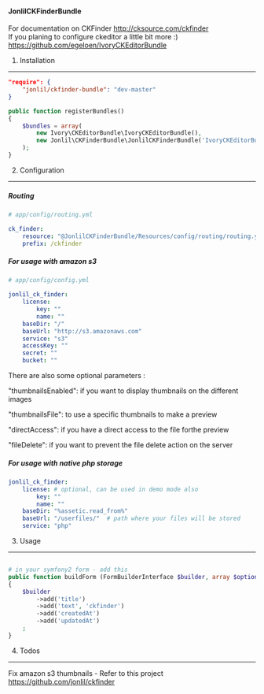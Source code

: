 #### JonlilCKFinderBundle

For documentation on CKFinder http://cksource.com/ckfinder    
If you planing to configure ckeditor a little bit more :) https://github.com/egeloen/IvoryCKEditorBundle

1) Installation
-------------------------

```json
"require": {
    "jonlil/ckfinder-bundle": "dev-master"
}
```

```php
public function registerBundles()
{
    $bundles = array(
        new Ivory\CKEditorBundle\IvoryCKEditorBundle(),
        new Jonlil\CKFinderBundle\JonlilCKFinderBundle('IvoryCKEditorBundle'),
    );
}
```

2) Configuration
--------------------------

##### Routing
```yaml
# app/config/routing.yml

ck_finder:
    resource: "@JonlilCKFinderBundle/Resources/config/routing/routing.yml"
    prefix: /ckfinder
```

##### For usage with amazon s3
```yaml
# app/config/config.yml

jonlil_ck_finder:
    license:
        key: ""
        name: ""
    baseDir: "/"
    baseUrl: "http://s3.amazonaws.com"
    service: "s3"
    accessKey: ""
    secret: ""
    bucket: ""
```

There are also some optional parameters :

"thumbnailsEnabled": if you want to display thumbnails on the different images

"thumbnailsFile": to use a specific thumbnails to make a preview

"directAccess": if you have a direct access to the file forthe preview

"fileDelete": if you want to prevent the file delete action on the server

##### For usage with native php storage
```yaml
jonlil_ck_finder:
    license: # optional, can be used in demo mode also
        key: ""
        name: ""
    baseDir: "%assetic.read_from%"
    baseUrl: "/userfiles/"  # path where your files will be stored
    service: "php"
```

3) Usage
--------------------------
```php

# in your symfony2 form - add this
public function buildForm (FormBuilderInterface $builder, array $options)
{
    $builder
        ->add('title')
        ->add('text', 'ckfinder')
        ->add('createdAt')
        ->add('updatedAt')
    ;
}
```

4) Todos
---------------------------
Fix amazon s3 thumbnails - Refer to this project https://github.com/jonlil/ckfinder


